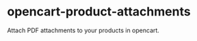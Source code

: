 opencart-product-attachments
============================

Attach PDF attachments to your products in opencart.
